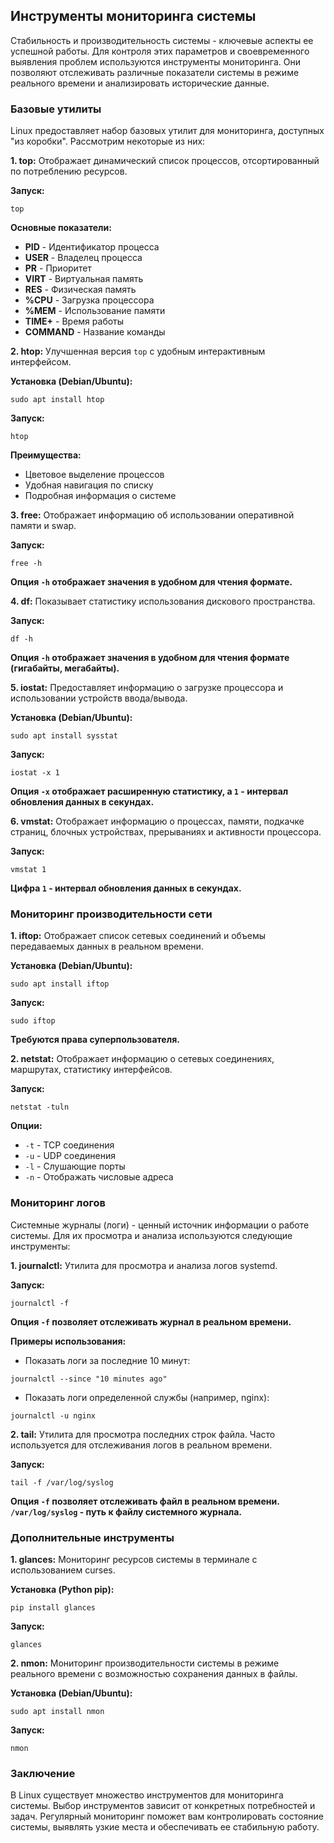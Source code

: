 ## Инструменты мониторинга системы

Стабильность и производительность системы -  ключевые аспекты ее успешной работы. Для контроля этих параметров и своевременного выявления проблем используются инструменты мониторинга.  Они позволяют отслеживать различные показатели системы в режиме реального времени и анализировать исторические данные.

### Базовые утилиты

Linux предоставляет набор базовых утилит для мониторинга, доступных "из коробки". Рассмотрим некоторые из них:

**1. top:**  Отображает динамический список процессов, отсортированный по потреблению ресурсов. 

**Запуск:** 
```
top
```
**Основные показатели:**
* **PID** - Идентификатор процесса
* **USER** -  Владелец процесса
* **PR** - Приоритет 
* **VIRT** - Виртуальная память
* **RES** - Физическая память
* **%CPU** - Загрузка процессора
* **%MEM** -  Использование памяти
* **TIME+** - Время работы
* **COMMAND** -  Название команды 

**2. htop:** Улучшенная версия `top` с удобным интерактивным интерфейсом.

**Установка (Debian/Ubuntu):**
```
sudo apt install htop
```
**Запуск:**
```
htop
```
**Преимущества:**
* Цветовое выделение процессов
* Удобная навигация по списку
* Подробная информация о системе 

**3. free:** Отображает информацию об использовании оперативной памяти и swap.

**Запуск:**
```
free -h
```
**Опция `-h`  отображает значения в удобном для чтения формате.**

**4. df:**  Показывает статистику использования дискового пространства. 

**Запуск:**
```
df -h
```
**Опция `-h` отображает значения в удобном для чтения формате (гигабайты, мегабайты).**

**5. iostat:**  Предоставляет информацию о загрузке процессора и использовании устройств ввода/вывода.

**Установка (Debian/Ubuntu):**
```
sudo apt install sysstat
```
**Запуск:**
```
iostat -x 1
```
**Опция `-x`  отображает расширенную статистику, а `1` - интервал обновления данных в секундах.** 

**6. vmstat:**  Отображает информацию о процессах, памяти, подкачке страниц, блочных устройствах, прерываниях и активности процессора. 

**Запуск:**
```
vmstat 1
```
**Цифра `1`  - интервал обновления данных в секундах.**

###  Мониторинг производительности сети

**1. iftop:**  Отображает список сетевых соединений и  объемы передаваемых данных в реальном времени.

**Установка (Debian/Ubuntu):**
```
sudo apt install iftop
```
**Запуск:**
```
sudo iftop 
```
 **Требуются права суперпользователя.**

**2. netstat:** Отображает информацию о сетевых соединениях, маршрутах, статистику интерфейсов.

**Запуск:** 
```
netstat -tuln
```
**Опции:**
* `-t` - TCP соединения
* `-u` - UDP соединения
* `-l` - Слушающие порты
* `-n` - Отображать числовые адреса 

###  Мониторинг логов

Системные журналы (логи) - ценный источник информации о работе системы. Для их просмотра и анализа используются следующие инструменты:

**1. journalctl:**  Утилита для просмотра и анализа логов systemd.

**Запуск:**
```
journalctl -f
```
**Опция `-f`  позволяет отслеживать журнал в реальном времени.**

**Примеры использования:**
* Показать логи за последние 10 минут: 
```
journalctl --since "10 minutes ago"
```
* Показать логи определенной службы (например, nginx):
```
journalctl -u nginx
```
**2. tail:**  Утилита для просмотра последних строк файла. Часто используется для отслеживания логов в реальном времени.

**Запуск:**
```
tail -f /var/log/syslog
```
**Опция `-f`  позволяет отслеживать файл в реальном времени. `/var/log/syslog` - путь к файлу системного журнала.**


###  Дополнительные инструменты

**1. glances:**  Мониторинг ресурсов системы в терминале с использованием curses.

**Установка (Python pip):**
```
pip install glances
```

**Запуск:**
```
glances
```
**2. nmon:**  Мониторинг производительности системы в режиме реального времени с возможностью сохранения данных в файлы.

**Установка (Debian/Ubuntu):**
```
sudo apt install nmon
```
**Запуск:**
```
nmon
```

### Заключение

В Linux существует множество инструментов для мониторинга системы.  Выбор инструментов зависит от конкретных потребностей и задач.  Регулярный мониторинг поможет вам контролировать состояние системы, выявлять узкие места и обеспечивать ее стабильную работу. 
